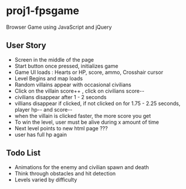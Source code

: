 # proj1-fpsgame
Browser Game using JavaScript and jQuery

## User Story
- Screen in the middle of the page
- Start button once pressed, initializes game
- Game UI loads : Hearts or HP, score, ammo, Crosshair cursor
- Level Begins and map loads
- Random villains appear with occasional civilians 
- Click on the villain score++ , click on civilians score-- 
- civilians disappear after 1 - 2 seconds
- villians disappear if clicked, if not clicked on for 1.75 - 2.25 seconds, player hp--  and score--
- when the villain is clicked faster, the more score you get 
- To win the level, user must be alive during x amount of time 
- Next level points to new html page ???
- user has full hp again 


## Todo List
- Animations for the enemy and civilian spawn and death
- Think through obstacles and hit detection 
- Levels varied by difficulty